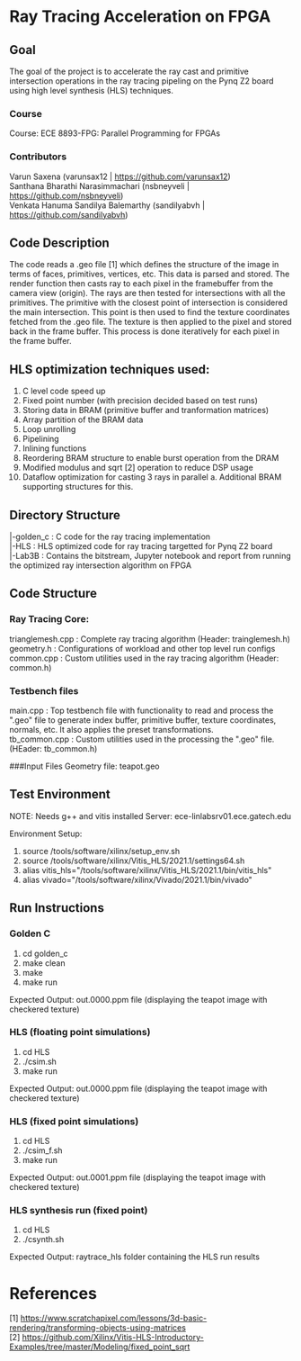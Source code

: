 # Ray Tracing Acceleration on FPGA
## Goal
The goal of the project is to accelerate the ray cast and primitive intersection operations in the ray tracing pipeling on the Pynq Z2 board using high level synthesis (HLS) techniques.

### Course
Course: ECE 8893-FPG: Parallel Programming for FPGAs

### Contributors
Varun Saxena (varunsax12 | https://github.com/varunsax12) </br>
Santhana Bharathi Narasimmachari (nsbneyveli | https://github.com/nsbneyveli) </br>
Venkata Hanuma Sandilya Balemarthy (sandilyabvh | https://github.com/sandilyabvh) </br>

## Code Description
The code reads a .geo file [1] which defines the structure of the image in terms of faces, primitives, vertices, etc. This data is parsed and stored. The render function then casts ray to each pixel in the framebuffer from the camera view (origin). The rays are then tested for intersections with all the primitives. The primitive with the closest point of intersection is considered the main intersection. This point is then used to find the texture coordinates fetched from the .geo file. The texture is then applied to the pixel and stored back in the frame buffer. This process is done iteratively for each pixel in the frame buffer.

## HLS optimization techniques used:
1. C level code speed up
2. Fixed point number (with precision decided based on test runs)
3. Storing data in BRAM (primitive buffer and tranformation matrices)
4. Array partition of the BRAM data
5. Loop unrolling
6. Pipelining
7. Inlining functions
8. Reordering BRAM structure to enable burst operation from the DRAM
9. Modified modulus and sqrt [2] operation to reduce DSP usage
10. Dataflow optimization for casting 3 rays in parallel
    a. Additional BRAM supporting structures for this.

## Directory Structure

|-golden_c : C code for the ray tracing implementation </br>
|-HLS      : HLS optimized code for ray tracing targetted for Pynq Z2 board </br>
|-Lab3B    : Contains the bitstream, Jupyter notebook and report from running the optimized ray intersection algorithm on FPGA

## Code Structure

### Ray Tracing Core:
trianglemesh.cpp : Complete ray tracing algorithm (Header: trainglemesh.h) </br>
geometry.h : Configurations of workload and other top level run configs </br>
common.cpp : Custom utilities used in the ray tracing algorithm (Header: common.h) </br>

### Testbench files
main.cpp : Top testbench file with functionality to read and process the ".geo" file to generate index buffer, primitive buffer, texture coordinates, normals, etc. It also applies the preset transformations. </br>
tb_common.cpp : Custom utilities used in the processing the ".geo" file. (HEader: tb_common.h) </br>

###Input Files
Geometry file: teapot.geo

## Test Environment
NOTE: Needs g++ and vitis installed
Server: ece-linlabsrv01.ece.gatech.edu

Environment Setup:
1. source /tools/software/xilinx/setup_env.sh
2. source /tools/software/xilinx/Vitis_HLS/2021.1/settings64.sh
3. alias vitis_hls="/tools/software/xilinx/Vitis_HLS/2021.1/bin/vitis_hls"
4. alias vivado="/tools/software/xilinx/Vivado/2021.1/bin/vivado"

## Run Instructions

### Golden C
1. cd golden_c
2. make clean
3. make
4. make run

Expected Output: out.0000.ppm file (displaying the teapot image with checkered texture)

### HLS (floating point simulations)
1. cd HLS
2. ./csim.sh
3. make run

Expected Output: out.0000.ppm file (displaying the teapot image with checkered texture)

### HLS (fixed point simulations)
1. cd HLS
2. ./csim_f.sh
3. make run

Expected Output: out.0001.ppm file (displaying the teapot image with checkered texture)

### HLS synthesis run (fixed point)
1. cd HLS
2. ./csynth.sh

Expected Output: raytrace_hls folder containing the HLS run results


# References
[1] https://www.scratchapixel.com/lessons/3d-basic-rendering/transforming-objects-using-matrices </br>
[2] https://github.com/Xilinx/Vitis-HLS-Introductory-Examples/tree/master/Modeling/fixed_point_sqrt
